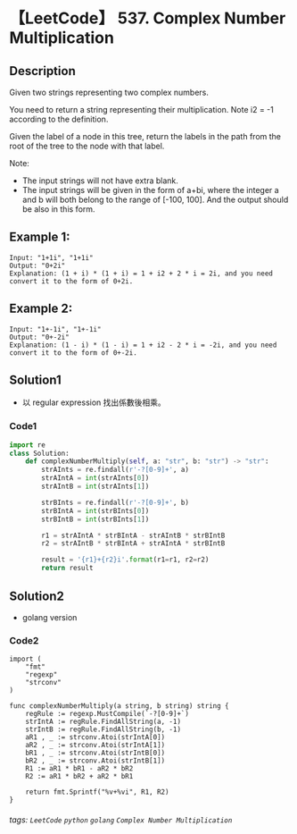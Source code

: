 # 【LeetCode】 537. Complex Number Multiplication

## Description
Given two strings representing two complex numbers.

You need to return a string representing their multiplication. Note i2 = -1 according to the definition.

Given the label of a node in this tree, return the labels in the path from the root of the tree to the node with that label.

Note:

+ The input strings will not have extra blank.
+ The input strings will be given in the form of a+bi, where the integer a and b will both belong to the range of [-100, 100]. And the output should be also in this form.

## Example 1:
```
Input: "1+1i", "1+1i"
Output: "0+2i"
Explanation: (1 + i) * (1 + i) = 1 + i2 + 2 * i = 2i, and you need convert it to the form of 0+2i.
```

## Example 2:
```
Input: "1+-1i", "1+-1i"
Output: "0+-2i"
Explanation: (1 - i) * (1 - i) = 1 + i2 - 2 * i = -2i, and you need convert it to the form of 0+-2i.
```

## Solution1
* 以 regular expression 找出係數後相乘。

### Code1
```python
import re
class Solution:
    def complexNumberMultiply(self, a: "str", b: "str") -> "str":
        strAInts = re.findall(r'-?[0-9]+', a)
        strAIntA = int(strAInts[0])
        strAIntB = int(strAInts[1])

        strBInts = re.findall(r'-?[0-9]+', b)
        strBIntA = int(strBInts[0])
        strBIntB = int(strBInts[1])

        r1 = strAIntA * strBIntA - strAIntB * strBIntB
        r2 = strAIntB * strBIntA + strAIntA * strBIntB

        result = '{r1}+{r2}i'.format(r1=r1, r2=r2)
        return result
```

## Solution2
* golang version

### Code2
```golang
import (
	"fmt"
	"regexp"
	"strconv"
)

func complexNumberMultiply(a string, b string) string {
	regRule := regexp.MustCompile(`-?[0-9]+`)
	strIntA := regRule.FindAllString(a, -1)
	strIntB := regRule.FindAllString(b, -1)
	aR1 , _ := strconv.Atoi(strIntA[0])
	aR2 , _ := strconv.Atoi(strIntA[1])
	bR1 , _ := strconv.Atoi(strIntB[0])
	bR2 , _ := strconv.Atoi(strIntB[1])
	R1 := aR1 * bR1 - aR2 * bR2
	R2 := aR1 * bR2 + aR2 * bR1

	return fmt.Sprintf("%v+%vi", R1, R2)
}
```

###### tags: `LeetCode` `python` `golang` `Complex Number Multiplication` 